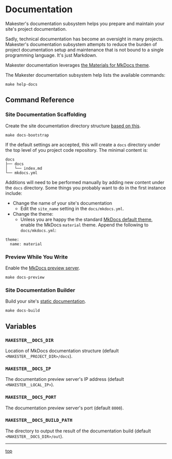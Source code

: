 # Documentation
Makester's documentation subsystem helps you prepare and maintain your site's project documentation.

Sadly, technical documentation has become an oversight in many projects. Makester's documentation subsystem attempts to reduce the burden of project documentation setup and maintenance that is not bound to a single programming language. It's just Markdown.

Makester documentation leverages [the Materials for MkDocs theme](https://squidfunk.github.io/mkdocs-material/).

The Makester documentation subsystem help lists the available commands:
```
make help-docs
```

## Command Reference

### Site Documentation Scaffolding
Create the site documentation directory structure [based on this](https://squidfunk.github.io/mkdocs-material/creating-your-site/).
```
make docs-bootstrap
```

If the default settings are accepted, this will create a `docs` directory under the top level of you project code repository. The minimal content is:
```
docs
├── docs
│   └── index.md
└── mkdocs.yml
```
Additions will need to be performed manually by adding new content under the `docs` directory. Some things you probably want to do in the first instance include:

- Change the name of your site's documentation
    - Edit the `site_name` setting in the `docs/mkdocs.yml`.
- Change the theme:
    - Unless you are happy the the standard [MkDocs default theme](https://www.mkdocs.org/), enable the MkDocs `material` theme. Append the following to `docs/mkdocs.yml`:
```
theme:
  name: material
```

### Preview While You Write
Enable the [MkDocs preview server](https://squidfunk.github.io/mkdocs-material/creating-your-site/#previewing-as-you-write).

```
make docs-preview
```

### Site Documentation Builder
Build your site's [static documentation](https://squidfunk.github.io/mkdocs-material/creating-your-site/#building-your-site).
```
make docs-build
```

## Variables

### `MAKESTER__DOCS_DIR`
Location of MkDocs documentation structure (default `<MAKESTER__PROJECT_DIR>/docs`).

### `MAKESTER__DOCS_IP`
The documentation preview server's IP address (default `<MAKESTER__LOCAL_IP>`).

### `MAKESTER__DOCS_PORT`
The documentation preview server's port (default `8000`).

### `MAKESTER__DOCS_BUILD_PATH`
The directory to output the result of the documentation build (default `<MAKESTER__DOCS_DIR>/out`).

---
[top](#documentation)
